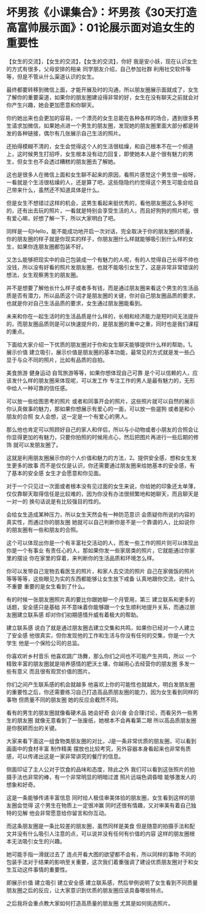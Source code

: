 # 坏男孩《小课集合》：坏男孩《30天打造高富帅展示面》：01论展示面对追女生的重要性

【女生的交流】，【女生的交流】，【女生的交流】，你好 我是安小妖，现在认识女生的方式有很多，父母安排的相亲 同学朋友介绍，自己参加社群 利用社交软件等等，但是不管从什么渠道认识的女生。

最终都要转移到微信上面，才能开展及时的沟通，所以朋友圈展示面就成了，女生了解你的重要渠道，如果你的朋友圈建设得非常的好，女生在没有聊天之前就会对你产生兴趣，她会更加愿意和你聊天。

你约她出来也会更加的容易，一个漂亮的女生总能在各种各样的场合，遇到很多男生请求加微信，如果她点进一个男生的朋友圈，发现她的朋友圈里面大部分都是转发的各种链接，偶尔有几张展示自己生活的照片。

还拍得模糊不清的，女生会觉得这个人的生活很枯燥，和自己根本不在一个频道上，这时候男生打招呼，女生根本没有动力回复，即使她本人是个很有魅力的男生，但女生也不会透过糟糕的朋友圈去了解她。

这也是很多人在微信上面和女生聊不起来的原因，看照片感觉这个男生很一般呀，一看就是个生活很枯燥的人，还是算了吧，这些隐隐约约觉得这个男生可能会给自己带来什么，虽然还不知道具体是什么。

但是女生不想错过这样的机会，这男生看起来挺优秀的，看他朋友圈这么多好吃的，还有出去玩的照片，一看就是特别会享受生活的人，而且好狗狗的照片呢，很有爱心嘛，好想了解一下，所以大家明白了吧。

同样是一句Hello，能不能成功地开启一次对话，完全取决于你的朋友圈的质量，你的朋友圈的样子就是你现实的样子，你朋友圈什么样就能够吸引到什么样的女生，如果你连朋友圈都包装不好。

又怎么能够把现实中的自己包装成一个有魅力的人呢，有的人觉得自己长得不帅也没钱，所以没有好看的照片发朋友圈，也就不能吸引女生了，这是非常非常错误的想法，女生观察男生的朋友圈。

并不是想要了解他长什么样子或者多有钱，而是通过朋友圈来看这个男生的生活品质是否有潜力，所以品质这个词才是朋友圈的关键，你对自己朋友圈品质的要求，也就是你对自己生活品质的要求，女生通过朋友圈能看到。

未来和你在一起生活时的生活品质是什么样的，长相和经济能力是短时间无法提升的，而朋友圈品质则是可以快速提升的，是朋友圈的重中之重，同时也是我们课程的重点。

下面给大家介绍一下优质的朋友圈对于你和女生聊天能够提供什么样的帮助，1。展示价值 建立吸引，展示价值是朋友圈的基本功能，最常见的方式就是发一些凸显于与众不同的照片，比如有品质的自拍。

美食旅游 健身运动 自驾旅游等等，如果你想体现自己可靠 是个可以信赖的人，应该发什么样的朋友圈来体现呢，可以发工作 专注工作的男人是最有魅力的，无形中给人一种可靠的信任感。

可以放一些绘图思考的照片 或者和同事开会的照片，这些照片就可以自然的展示你认真做事的魅力，那如果你想展示有爱心的一面，可以放一些遛狗 或者是和小朋友的合照 女人会想，这一定是一个有爱心的男人。

那么他也肯定可以照顾好自己的家人和伴侣，所以与小动物或者小朋友的合照会让你显得更加的有魅力，只要你拍照的时候用点心，然后把图片再进行一些后期的修饰 就可以发朋友圈了。

这就是利用朋友圈展示你的个人价值和魅力的方法，2。提供安全感，想和女生发生更多的故事 而不是仅仅是认识，你还需要通过朋友圈来给她基本的安全感，有了基本的安全感 女生才会愿意和你见面。

对于一个只见过一次面或者根本没有见过面的女生来说，你给她的印象还太单薄，仅仅靠聊天取得信任是比较难的，因为你没有办法很频繁地和她聊天，而且聊天是一对一的 换句话说是有比较强目的性的。

会给女生造成某种压力，所以女生天然会有一种防范意识 会质疑你所说的内容的真实性，而通过你的朋友圈 她就可以自己判断你是不是一个靠谱的人，比如说你的朋友圈有一些和朋友的合照。

这个可以体现出你是一个有丰富社交活动的人，而发一些工作的照片则可以体现出你是一个有事业 有责任心的人，那如果你发一些家居类的照片，它就能通过你家里的摆设 你在家里的穿着，来判断你的生活品质和环境怎么样。

你可以发带自己宠物去看医生的照片，和家人去交流的照片 自己在家做饭的照片等等等等，这些眼见为实的东西都能够让女生放下戒备 认真地跟你交流，说什么不重要 重要的是女生看到了什么。

有的时候一张朋友圈照片真的要比你跟她聊一个月管用，第三 建立联系和更多的话题，安全感只是基础 并不意味着你能够跟一个女生顺利地提升关系，而通过朋友圈建立联系感 却对你们初期感情升威有着极大的帮助。

建立联系感 说白了就是通过朋友圈去建立交集和共鸣，如果你已经对一个人建立了安全感 他很真实，但你发现他的工作和生活与你没有任何的交集，你是一个大学生 他是一个保险公司的总监。

你喜欢听乡村音乐 他喜欢跳广场舞，那么你们之间也不可能产生共鸣，所以 一个精致丰富的朋友圈就是培养感情的肥沃土壤，你越用心去经营你的朋友圈 多发一些有意义 而且很有观赏价值的图片。

你们之间产生联系感的机会就越多 他喜欢上你的可能性也就越大，明白发朋友圈的重要性之后，你还需要练习自己打造高品质朋友圈的能力，因为女生看到同样的事物 但质量不同的朋友圈 她的反应会截然不同。

看有的男生的朋友圈就像看硬术品 她会好奇 会兴奋 会合理讨论，而看另外一些男生的朋友圈 就像无意看到了一张废纸，她根本不会再看第二眼 所以高品质朋友圈是你脱颖而出的关键。

大家来看下面这一组食物类朋友圈的对比，J是一条非常优质的朋友圈，可以看到画面中的食材丰富 制作精美 摆放也比较考究，另外容器本身看起来也非常有质感，可以传递出这是一家非常讲究的餐厅的信息。

侧面印证了主人公对于饮食的品味和态度，除此之外 我们可以看到这张照片的拍摄手法也非常的棒，有一个非常明显的明暗过渡 照片远端色调昏暗 能够激发人的想象和好奇。

这是一条能够传递丰富信息 同时给人极佳审美体验的朋友圈，女生看到这样的朋友圈会觉得 这个男生在物质上一定很冲赢 同时还很有情趣，又对审美有着自己独特的见解 他会非常愿意给你留言和你互动。

而这条朋友圈是一条比较差的朋友圈，虽然同样是美食 但是随意的拍摄手法和配文并没有什么吸引人注意的点，可以说并没有任何有价值的内容 这样的朋友圈根本无法吸引女生的兴趣。

她可能手指一滑就过去了 连点开看大图的欲望都不会有，所以同样的事物 不同的包装手法对于结果的影响至关重要，这次我们着重强调了建设优质朋友圈对于和女生互动这件事情的重要性。

即展示价值 建立吸引 建立安全感 建立联系感，然后举例说明了女生看到不同质量朋友圈之后的反应，让大家意识到优质的朋友圈应该具备哪些特点。

之后我将会重点教大家如何打造高质量的朋友圈 尤其是如何挑选照片。